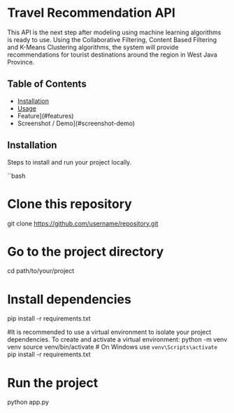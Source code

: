 # Travel Recommendation API 
This API is the next step after modeling using machine learning algorithms is ready to use. 
Using the Collaborative Filtering, Content Based Filtering and K-Means Clustering algorithms, the system will provide recommendations for tourist destinations around the region in West Java Province.

## Table of Contents

- [Installation](#installation)
- [Usage](#usage)
- Feature](#features)
- Screenshot / Demo](#screenshot-demo)

## Installation

Steps to install and run your project locally.

``bash
# Clone this repository
git clone https://github.com/username/repository.git

# Go to the project directory
cd path/to/your/project

# Install dependencies
pip install -r requirements.txt

#It is recommended to use a virtual environment to isolate your project dependencies. To create and activate a virtual environment:
python -m venv venv
source venv/bin/activate # On Windows use `venv\Scripts\activate`
pip install -r requirements.txt

# Run the project
python app.py
